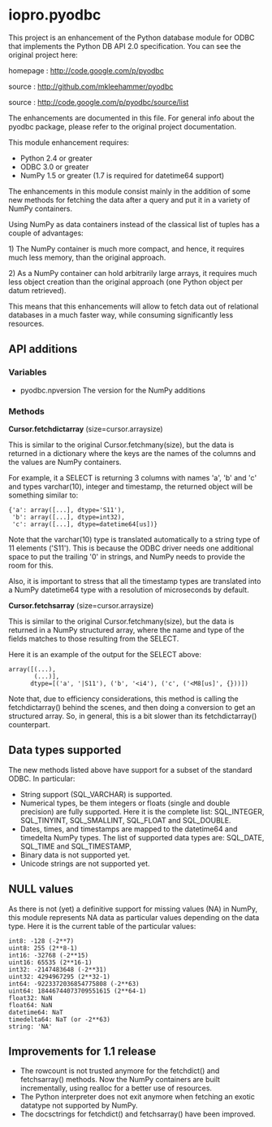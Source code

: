 iopro.pyodbc
============

This project is an enhancement of the Python database module for ODBC
that implements the Python DB API 2.0 specification. You can see the
original project here:

homepage
:   <http://code.google.com/p/pyodbc>

source
:   <http://github.com/mkleehammer/pyodbc>

source
:   <http://code.google.com/p/pyodbc/source/list>

The enhancements are documented in this file. For general info about the
pyodbc package, please refer to the original project documentation.

This module enhancement requires:

-   Python 2.4 or greater
-   ODBC 3.0 or greater
-   NumPy 1.5 or greater (1.7 is required for datetime64 support)

The enhancements in this module consist mainly in the addition of some
new methods for fetching the data after a query and put it in a variety
of NumPy containers.

Using NumPy as data containers instead of the classical list of tuples
has a couple of advantages:

​1) The NumPy container is much more compact, and hence, it requires
much less memory, than the original approach.

​2) As a NumPy container can hold arbitrarily large arrays, it requires
much less object creation than the original approach (one Python object
per datum retrieved).

This means that this enhancements will allow to fetch data out of
relational databases in a much faster way, while consuming significantly
less resources.

API additions
-------------

### Variables

-   pyodbc.npversion The version for the NumPy additions

### Methods

**Cursor.fetchdictarray** (size=cursor.arraysize)

This is similar to the original Cursor.fetchmany(size), but the data is
returned in a dictionary where the keys are the names of the columns and
the values are NumPy containers.

For example, it a SELECT is returning 3 columns with names 'a', 'b' and
'c' and types varchar(10), integer and timestamp, the returned object
will be something similar to:

    {'a': array([...], dtype='S11'),
     'b': array([...], dtype=int32),
     'c': array([...], dtype=datetime64[us])}

Note that the varchar(10) type is translated automatically to a string
type of 11 elements ('S11'). This is because the ODBC driver needs one
additional space to put the trailing '0' in strings, and NumPy needs to
provide the room for this.

Also, it is important to stress that all the timestamp types are
translated into a NumPy datetime64 type with a resolution of
microseconds by default.

**Cursor.fetchsarray** (size=cursor.arraysize)

This is similar to the original Cursor.fetchmany(size), but the data is
returned in a NumPy structured array, where the name and type of the
fields matches to those resulting from the SELECT.

Here it is an example of the output for the SELECT above:

    array([(...),
           (...)], 
          dtype=[('a', '|S11'), ('b', '<i4'), ('c', ('<M8[us]', {}))])

Note that, due to efficiency considerations, this method is calling the
fetchdictarray() behind the scenes, and then doing a conversion to get
an structured array. So, in general, this is a bit slower than its
fetchdictarray() counterpart.

Data types supported
--------------------

The new methods listed above have support for a subset of the standard
ODBC. In particular:

-   String support (SQL\_VARCHAR) is supported.
-   Numerical types, be them integers or floats (single and double
    precision) are fully supported. Here it is the complete list:
    SQL\_INTEGER, SQL\_TINYINT, SQL\_SMALLINT, SQL\_FLOAT and
    SQL\_DOUBLE.
-   Dates, times, and timestamps are mapped to the datetime64 and
    timedelta NumPy types. The list of supported data types are:
    SQL\_DATE, SQL\_TIME and SQL\_TIMESTAMP,
-   Binary data is not supported yet.
-   Unicode strings are not supported yet.

NULL values
-----------

As there is not (yet) a definitive support for missing values (NA) in
NumPy, this module represents NA data as particular values depending on
the data type. Here it is the current table of the particular values:

    int8: -128 (-2**7)
    uint8: 255 (2**8-1)
    int16: -32768 (-2**15)
    uint16: 65535 (2**16-1)
    int32: -2147483648 (-2**31)
    uint32: 4294967295 (2**32-1)
    int64: -9223372036854775808 (-2**63)
    uint64: 18446744073709551615 (2**64-1)
    float32: NaN
    float64: NaN
    datetime64: NaT
    timedelta64: NaT (or -2**63)
    string: 'NA'

Improvements for 1.1 release
----------------------------

-   The rowcount is not trusted anymore for the fetchdict() and
    fetchsarray() methods. Now the NumPy containers are built
    incrementally, using realloc for a better use of resources.
-   The Python interpreter does not exit anymore when fetching an exotic
    datatype not supported by NumPy.
-   The docsctrings for fetchdict() and fetchsarray() have been
    improved.

